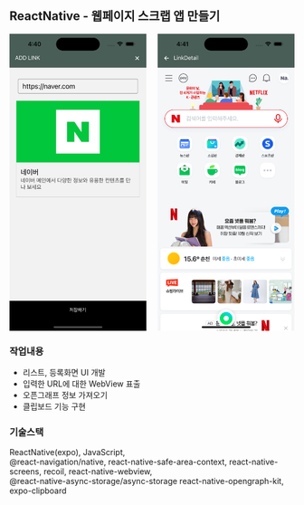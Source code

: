 ## ReactNative - 웹페이지 스크랩 앱 만들기

<div style="display:flex; gap: 4%">
<img src="./sample1.png" width="48%"/>
<img src="./sample2.png" width="48%"/>
</div>

### 작업내용

- 리스트, 등록화면 UI 개발
- 입력한 URL에 대한 WebView 표출
- 오픈그래프 정보 가져오기
- 클립보드 기능 구현

### 기술스택

ReactNative(expo), JavaScript,  
@react-navigation/native, react-native-safe-area-context, react-native-screens,
recoil,
react-native-webview,  
@react-native-async-storage/async-storage
react-native-opengraph-kit, expo-clipboard
